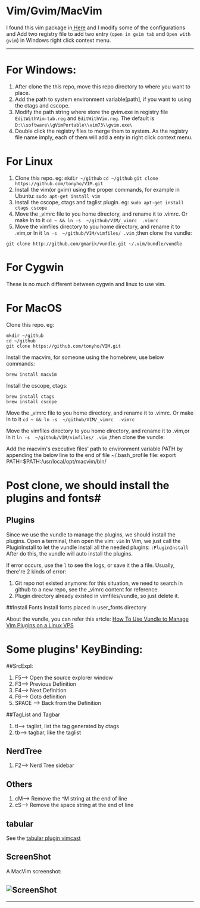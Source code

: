 Vim/Gvim/MacVim
===

 I found this vim package in[ Here](http://www.oschina.net/code/snippet_574132_13357 "OSChina") and I modify some of the configurations and Add two registry file to add two entry (`open in gvim tab` and `Open with gvim`) in Windows right click context menu.

----------

# For Windows: #
1. After clone the this repo, move this repo directory to where you want to place. 
2. Add the path to system environment variable[path], if you want to using the ctags and cscope.
3. Modify the path string where store the gvim.exe in registry file `EditWithVim-tab.reg`  and  `EditWithVim.reg`. The default is `D:\\software\\gVimPortable\\vim73\\gvim.exe\`
4. Double click the registry files to merge them to system. As the registry file name imply, each of them will add a enty in right click context menu.

# For Linux #

1. Clone this repo. eg: `mkdir ~/github` `cd ~/github` `git clone https://github.com/tonyho/VIM.git`
2. Install the vim(or gvim) using the proper commands, for example in Ubuntu: `sudo apt-get install vim`
3. Install the cscope, ctags and taglist plugin. eg: `sudo apt-get install ctags cscope`
4. Move the _vimrc file to you home directory, and rename it to .vimrc. Or make ln to it `cd ~ && ln -s  ~/github/VIM/_vimrc  .vimrc`
5. Move the vimfiles directory to you home directory, and rename it to .vim,or ln it `ln -s  ~/github/VIM/vimfiles/ .vim` ;then clone the vundle:

 `git clone http://github.com/gmarik/vundle.git ~/.vim/bundle/vundle`

# For Cygwin #

These is no much different between cygwin and linux to use vim.  

# For MacOS #
Clone this repo. eg:

    mkdir ~/github
    cd ~/github
    git clone https://github.com/tonyho/VIM.git

Install the macvim, for someone using the homebrew, use below commands:

    brew install macvim

Install the cscope, ctags:

    brew install ctags
    brew install cscope

Move the _vimrc file to you home directory, and rename it to .vimrc. Or make ln to it `cd ~ && ln -s  ~/github/VIM/_vimrc  .vimrc`

Move the vimfiles directory to you home directory, and rename it to .vim,or ln it `ln -s  ~/github/VIM/vimfiles/ .vim` ;then clone the vundle:

Add the macvim's executive files' path to environment variable PATH by appending the below line to the end of file ~/.bash_profile file:
    export PATH=$PATH:/usr/local/opt/macvim/bin/

# Post clone, we should install the plugins and fonts#
## Plugins
Since we use the vundle to manage the plugins, we should install the plugins. Open a terminal, then open the vim:
    `vim`
In Vim, we just call the PluginInstall to let the vundle install all the needed plugins:
    `:PluginInstall`
After do this, the vundle will auto install the plugins. 

If error occurs, use the `l` to see the logs, or save it the a file. Usually, there're 2 kinds of error:

1. Git repo not existed anymore: for this situation, we need to search in github to a new repo, see the _vimrc content for reference.
2. Plugin directory already existed in vimfiles/vundle, so just delete it.

##Install Fonts
Install fonts placed in user_fonts directory

About the vundle, you can refer this artcle: [How To Use Vundle to Manage Vim Plugins on a Linux VPS](https://www.digitalocean.com/community/tutorials/how-to-use-vundle-to-manage-vim-plugins-on-a-linux-vps)
    
# Some plugins' KeyBinding: #
##SrcExpl: 

1. F5--> Open the source explorer window  
1. F3--> Previous Definition 
1. F4--> Next Definition
1. F6--> Goto definition
1. SPACE --> Back from the Definition

##TagList and Tagbar
1. tl--> taglist, list the tag generated by ctags
1. tb--> tagbar, like the taglist

## NerdTree
1. F2--> Nerd Tree sidebar

## Others
1. cM--> Remove the ^M string at the end of line
1. cS--> Remove the space string at the end of line

## tabular
See the [tabular plugin vimcast](http://vimcasts.org/episodes/aligning-text-with-tabular-vim/)

## ScreenShot
A MacVim screenshot:

![ScreenShot](https://raw.githubusercontent.com/tonyho/VIM/master/docs/MacVimScreenCast.jpg?raw=true "MacVim")
----------

----------

